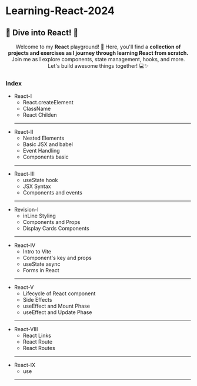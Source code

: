 # Learning-React-2024


## 🚀 Dive into React! 🎨

<p style="text-align:center;">Welcome to my <b>React</b> playground! 🌟 Here, you'll find a <b>collection of projects and exercises as I journey through learning React from scratch.</b> Join me as I explore components, state management, hooks, and more. Let's build awesome things together! 💻✨</p>

### Index
- React-I
  - React.createElement
  - ClassName
  - React Childen
  <hr>
- React-II
  - Nested Elements
  - Basic JSX and babel
  - Event Handling
  - Components basic
  <hr>
- React-III
  - useState hook
  - JSX Syntax
  - Components and events
  <hr>
- Revision-I
  - inLine Styling
  - Components and Props
  - Display Cards Components
  <hr>
- React-IV
  - Intro to Vite
  - Component's key and props
  - useState async
  - Forms in React
  <hr>
- React-V
  - Lifecycle of React component
  - Side Effects
  - useEffect and Mount Phase
  - useEffect and Update Phase
  <hr>
- React-VIII
  - React Links
  - React Route
  - React Routes
  <hr>
- React-IX
  - use
  <hr>